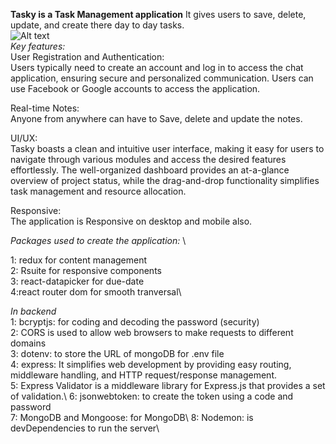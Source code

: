 **Tasky is a Task Management application** It gives users to save, delete, update, and create there day to day tasks. 
<br>
![Alt text](<Tasky-task management app.gif>)
<br>
*Key features:*\
User Registration and Authentication: \
Users typically need to create an account and log in to access the chat application, ensuring secure and personalized communication. Users can use Facebook or Google accounts to access the application.

Real-time Notes: \
Anyone from anywhere can have to Save, delete and update the notes.

UI/UX: \
Tasky boasts a clean and intuitive user interface, making it easy for users to navigate through various modules and access the desired features effortlessly. The well-organized dashboard provides an at-a-glance overview of project status, while the drag-and-drop functionality simplifies task management and resource allocation.

Responsive: \
The application is Responsive on desktop and mobile also.

*Packages used to create the application:* \

1: redux for content management\
2: Rsuite for responsive components\
3: react-datapicker for due-date \
4:react router dom for smooth tranversal\

*In backend*\
1: bcryptjs: for coding and decoding the password (security)\
2: CORS is used to allow web browsers to make requests to different domains\
3: dotenv: to store the URL of mongoDB for .env file\
4: express: It simplifies web development by providing easy routing, middleware handling, and HTTP request/response management.\
5:  Express Validator is a middleware library for Express.js that provides a set of validation.\ 
6:  jsonwebtoken: to create the token using a code and password\
7:  MongoDB and Mongoose: for MongoDB\ 
8: Nodemon: is devDependencies to run the server\
